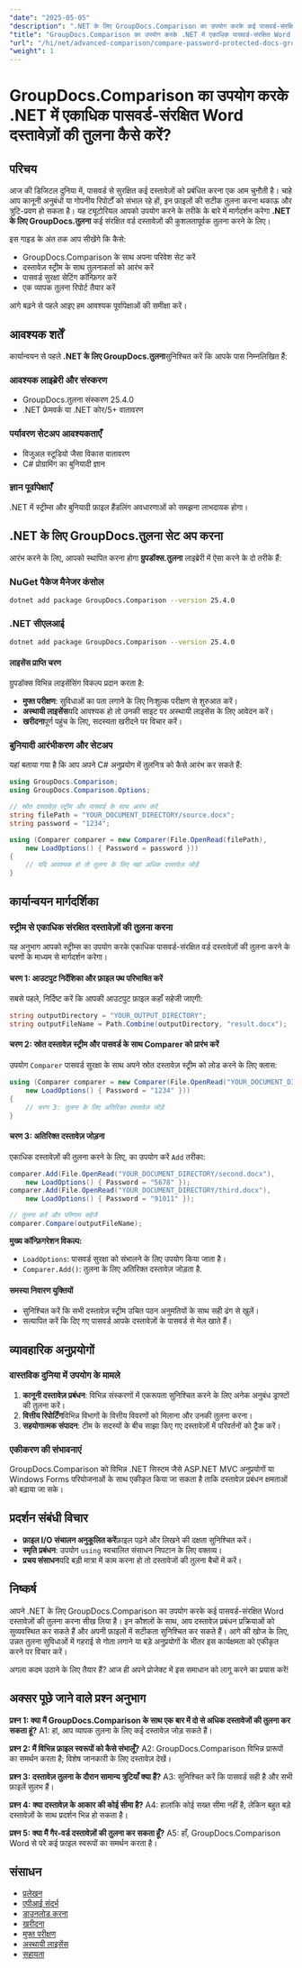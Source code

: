 ```yaml
---
"date": "2025-05-05"
"description": ".NET के लिए GroupDocs.Comparison का उपयोग करके कई पासवर्ड-संरक्षित Word दस्तावेज़ों की तुलना करना सीखें। कोड उदाहरणों और व्यावहारिक अनुप्रयोगों के साथ इस चरण-दर-चरण मार्गदर्शिका का पालन करें।"
"title": "GroupDocs.Comparison का उपयोग करके .NET में एकाधिक पासवर्ड-संरक्षित Word दस्तावेज़ों की तुलना कैसे करें?"
"url": "/hi/net/advanced-comparison/compare-password-protected-docs-groupdocs-dotnet/"
"weight": 1
---
```


# GroupDocs.Comparison का उपयोग करके .NET में एकाधिक पासवर्ड-संरक्षित Word दस्तावेज़ों की तुलना कैसे करें?

## परिचय
आज की डिजिटल दुनिया में, पासवर्ड से सुरक्षित कई दस्तावेज़ों को प्रबंधित करना एक आम चुनौती है। चाहे आप कानूनी अनुबंधों या गोपनीय रिपोर्टों को संभाल रहे हों, इन फ़ाइलों की सटीक तुलना करना थकाऊ और त्रुटि-प्रवण हो सकता है। यह ट्यूटोरियल आपको उपयोग करने के तरीके के बारे में मार्गदर्शन करेगा **.NET के लिए GroupDocs.तुलना** कई संरक्षित वर्ड दस्तावेज़ों की कुशलतापूर्वक तुलना करने के लिए।

इस गाइड के अंत तक आप सीखेंगे कि कैसे:
- GroupDocs.Comparison के साथ अपना परिवेश सेट करें
- दस्तावेज़ स्ट्रीम के साथ तुलनाकर्ता को आरंभ करें
- पासवर्ड सुरक्षा सेटिंग कॉन्फ़िगर करें
- एक व्यापक तुलना रिपोर्ट तैयार करें

आगे बढ़ने से पहले आइए हम आवश्यक पूर्वापेक्षाओं की समीक्षा करें।

## आवश्यक शर्तें
कार्यान्वयन से पहले **.NET के लिए GroupDocs.तुलना**सुनिश्चित करें कि आपके पास निम्नलिखित हैं:

### आवश्यक लाइब्रेरी और संस्करण
- GroupDocs.तुलना संस्करण 25.4.0
- .NET फ्रेमवर्क या .NET कोर/5+ वातावरण

### पर्यावरण सेटअप आवश्यकताएँ
- विजुअल स्टूडियो जैसा विकास वातावरण
- C# प्रोग्रामिंग का बुनियादी ज्ञान

### ज्ञान पूर्वापेक्षाएँ
.NET में स्ट्रीम्स और बुनियादी फ़ाइल हैंडलिंग अवधारणाओं को समझना लाभदायक होगा।

## .NET के लिए GroupDocs.तुलना सेट अप करना
आरंभ करने के लिए, आपको स्थापित करना होगा **ग्रुपडॉक्स.तुलना** लाइब्रेरी में ऐसा करने के दो तरीके हैं:

### NuGet पैकेज मैनेजर कंसोल
```bash
dotnet add package GroupDocs.Comparison --version 25.4.0
```

### .NET सीएलआई
```bash
dotnet add package GroupDocs.Comparison --version 25.4.0
```

#### लाइसेंस प्राप्ति चरण
ग्रुपडॉक्स विभिन्न लाइसेंसिंग विकल्प प्रदान करता है:
- **मुफ्त परीक्षण**: सुविधाओं का पता लगाने के लिए निःशुल्क परीक्षण से शुरुआत करें।
- **अस्थायी लाइसेंस**यदि आवश्यक हो तो उनकी साइट पर अस्थायी लाइसेंस के लिए आवेदन करें।
- **खरीदना**पूर्ण पहुंच के लिए, सदस्यता खरीदने पर विचार करें।

### बुनियादी आरंभीकरण और सेटअप
यहां बताया गया है कि आप अपने C# अनुप्रयोग में तुलनित्र को कैसे आरंभ कर सकते हैं:

```csharp
using GroupDocs.Comparison;
using GroupDocs.Comparison.Options;

// स्रोत दस्तावेज़ स्ट्रीम और पासवर्ड के साथ आरंभ करें
string filePath = "YOUR_DOCUMENT_DIRECTORY/source.docx";
string password = "1234";

using (Comparer comparer = new Comparer(File.OpenRead(filePath), 
    new LoadOptions() { Password = password }))
{
    // यदि आवश्यक हो तो तुलना के लिए यहां अधिक दस्तावेज़ जोड़ें
}
```

## कार्यान्वयन मार्गदर्शिका
### स्ट्रीम से एकाधिक संरक्षित दस्तावेज़ों की तुलना करना
यह अनुभाग आपको स्ट्रीम्स का उपयोग करके एकाधिक पासवर्ड-संरक्षित वर्ड दस्तावेज़ों की तुलना करने के चरणों के माध्यम से मार्गदर्शन करेगा।

#### चरण 1: आउटपुट निर्देशिका और फ़ाइल पथ परिभाषित करें
सबसे पहले, निर्दिष्ट करें कि आपकी आउटपुट फ़ाइल कहाँ सहेजी जाएगी:

```csharp
string outputDirectory = "YOUR_OUTPUT_DIRECTORY";
string outputFileName = Path.Combine(outputDirectory, "result.docx");
```

#### चरण 2: स्रोत दस्तावेज़ स्ट्रीम और पासवर्ड के साथ Comparer को प्रारंभ करें
उपयोग `Comparer` पासवर्ड सुरक्षा के साथ अपने स्रोत दस्तावेज़ स्ट्रीम को लोड करने के लिए क्लास:

```csharp
using (Comparer comparer = new Comparer(File.OpenRead("YOUR_DOCUMENT_DIRECTORY/source.docx"), 
    new LoadOptions() { Password = "1234" }))
{
    // चरण 3: तुलना के लिए अतिरिक्त दस्तावेज़ जोड़ें
}
```

#### चरण 3: अतिरिक्त दस्तावेज़ जोड़ना
एकाधिक दस्तावेज़ों की तुलना करने के लिए, का उपयोग करें `Add` तरीका:

```csharp
comparer.Add(File.OpenRead("YOUR_DOCUMENT_DIRECTORY/second.docx"), 
    new LoadOptions() { Password = "5678" });
comparer.Add(File.OpenRead("YOUR_DOCUMENT_DIRECTORY/third.docx"), 
    new LoadOptions() { Password = "91011" });

// तुलना करें और परिणाम सहेजें
comparer.Compare(outputFileName);
```

**मुख्य कॉन्फ़िगरेशन विकल्प:**
- `LoadOptions`: पासवर्ड सुरक्षा को संभालने के लिए उपयोग किया जाता है।
- `Comparer.Add()`: तुलना के लिए अतिरिक्त दस्तावेज़ जोड़ता है.

#### समस्या निवारण युक्तियों
- सुनिश्चित करें कि सभी दस्तावेज़ स्ट्रीम उचित पठन अनुमतियों के साथ सही ढंग से खुलें।
- सत्यापित करें कि दिए गए पासवर्ड आपके दस्तावेज़ों के पासवर्ड से मेल खाते हैं।

## व्यावहारिक अनुप्रयोगों
### वास्तविक दुनिया में उपयोग के मामले
1. **कानूनी दस्तावेज़ प्रबंधन**: विभिन्न संस्करणों में एकरूपता सुनिश्चित करने के लिए अनेक अनुबंध ड्राफ्टों की तुलना करें।
2. **वित्तीय रिपोर्टिंग**विभिन्न विभागों के वित्तीय विवरणों को मिलाना और उनकी तुलना करना।
3. **सहयोगात्मक संपादन**: टीम के सदस्यों के बीच साझा किए गए दस्तावेज़ों में परिवर्तनों को ट्रैक करें।

### एकीकरण की संभावनाएं
GroupDocs.Comparison को विभिन्न .NET सिस्टम जैसे ASP.NET MVC अनुप्रयोगों या Windows Forms परियोजनाओं के साथ एकीकृत किया जा सकता है ताकि दस्तावेज़ प्रबंधन क्षमताओं को बढ़ाया जा सके।

## प्रदर्शन संबंधी विचार
- **फ़ाइल I/O संचालन अनुकूलित करें**फ़ाइल पढ़ने और लिखने की दक्षता सुनिश्चित करें।
- **स्मृति प्रबंधन**: उपयोग `using` स्वचालित संसाधन निपटान के लिए वक्तव्य।
- **प्रचय संसाधन**यदि बड़ी मात्रा में काम करना हो तो दस्तावेजों की तुलना बैचों में करें।

## निष्कर्ष
आपने .NET के लिए GroupDocs.Comparison का उपयोग करके कई पासवर्ड-संरक्षित Word दस्तावेज़ों की तुलना करना सीख लिया है। इन कौशलों के साथ, आप दस्तावेज़ प्रबंधन प्रक्रियाओं को सुव्यवस्थित कर सकते हैं और अपनी फ़ाइलों में सटीकता सुनिश्चित कर सकते हैं। आगे की खोज के लिए, उन्नत तुलना सुविधाओं में गहराई से गोता लगाने या बड़े अनुप्रयोगों के भीतर इस कार्यक्षमता को एकीकृत करने पर विचार करें।

अगला कदम उठाने के लिए तैयार हैं? आज ही अपने प्रोजेक्ट में इस समाधान को लागू करने का प्रयास करें!

## अक्सर पूछे जाने वाले प्रश्न अनुभाग
**प्रश्न 1: क्या मैं GroupDocs.Comparison के साथ एक बार में दो से अधिक दस्तावेजों की तुलना कर सकता हूं?**
A1: हां, आप व्यापक तुलना के लिए कई दस्तावेज़ जोड़ सकते हैं।

**प्रश्न 2: मैं विभिन्न फ़ाइल स्वरूपों को कैसे संभालूँ?**
A2: GroupDocs.Comparison विभिन्न प्रारूपों का समर्थन करता है; विशेष जानकारी के लिए दस्तावेज़ देखें।

**प्रश्न 3: दस्तावेज़ तुलना के दौरान सामान्य त्रुटियाँ क्या हैं?**
A3: सुनिश्चित करें कि पासवर्ड सही है और सभी फ़ाइलें सुलभ हैं।

**प्रश्न 4: क्या दस्तावेज़ के आकार की कोई सीमा है?**
A4: हालांकि कोई सख्त सीमा नहीं है, लेकिन बहुत बड़े दस्तावेज़ों के साथ प्रदर्शन भिन्न हो सकता है।

**प्रश्न 5: क्या मैं गैर-वर्ड दस्तावेज़ों की तुलना कर सकता हूँ?**
A5: हाँ, GroupDocs.Comparison Word से परे कई फ़ाइल स्वरूपों का समर्थन करता है।

## संसाधन
- [प्रलेखन](https://docs.groupdocs.com/comparison/net/)
- [एपीआई संदर्भ](https://reference.groupdocs.com/comparison/net/)
- [डाउनलोड करना](https://releases.groupdocs.com/comparison/net/)
- [खरीदना](https://purchase.groupdocs.com/buy)
- [मुफ्त परीक्षण](https://releases.groupdocs.com/comparison/net/)
- [अस्थायी लाइसेंस](https://purchase.groupdocs.com/temporary-license/)
- [सहायता](https://forum.groupdocs.com/c/comparison/)